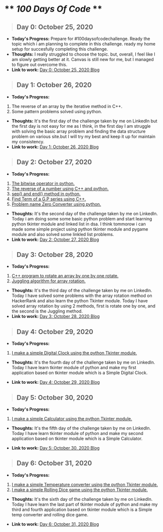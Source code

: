 # ** *100 Days Of Code* ** 


> ## **Day 0: October 25, 2020**        
* **Today's Progress:** Prepare for #100daysofcodechallenge. Ready the topic which i am planning to complete in this challenge. ready my home setup for succesfully completing this challenge. 
* **Thoughts:** I really struggled to choose the topic. but, overall, I feel like I am slowly getting better at it. Canvas is still new for me, but I managed to figure out overcome this.    
* **Link to work:** [Day 0: October 25, 2020 Blog](https://codewithbikram.blogspot.com/2020/10/ive-joined-100daysofcode-challenge-two.html)


> ## **Day 1: October 26, 2020**        
* **Today's Progress:**   
1. The reverse of an array by the iterative method in C++.    
2. Some pattern problems solved using python.     
* **Thoughts:** It's the first day of the challenge taken by me on LinkedIn but the first day is not easy for me as I think, in the first day I am struggle with solving the basic array problem and finding the data structure problem on various site.but I will try my best and keep it up for maintain my consistency.   
* **Link to work:** [Day 1: October 26, 2020 Blog](https://codewithbikram.blogspot.com/2020/10/day-1-26-october-2020.html)

> ## **Day 2: October 27, 2020**        
* **Today's Progress:** 
1. [The bitwise operator in python.](https://practice.geeksforgeeks.org/problems/bitwise-operators-python/0/?track=fork-python&batchId=119)  
2. [The reverse of a number using C++  and python.](https://www.codechef.com/problems/FLOW007)  
3. [sep() and end() method in python.](https://practice.geeksforgeeks.org/problems/sep-and-end-in-print/0/?track=fork-python&batchId=119)  
4. [Find Term of a G.P series using C++.](https://practice.geeksforgeeks.org/problems/series-gp4646/1)  
5. [Problem name  Zero Converter using python.](https://practice.geeksforgeeks.org/problems/zero-converter-python/1)  
* **Thoughts:** It's the second day of the challenge taken by me on LinkedIn. Today i am doing some some basic python problem and start learning python tkinter module and linked list in dsa. I think tommorow i can made some simple project using python tkinter module and pygame module and also solved some linkled list problems.   
* **Link to work:** [Day 2: October 27, 2020 Blog](https://codewithbikram.blogspot.com/2020/10/day-2-27-october-2020.html)

> ## **Day 3: October 28, 2020**         
* **Today's Progress:**    
1. [C++ program to rotate an array by one by one rotate.](https://www.hackerrank.com/challenges/array-left-rotation/problem)    
2. [Juggling algorithm for array rotation.](https://www.hackerrank.com/challenges/array-left-rotation/problem)     

* **Thoughts:** It's the third day of the challenge taken by me on LinkedIn. Today I have solved some problems with the array rotation method on HackerRank and also learn the python Tkinter module. Today I have solved array rotation by using 2 methods, first is rotate one by one, and the second is the Juggling method.   
* **Link to work:** [Day 3: October 28, 2020 Blog](https://codewithbikram.blogspot.com/2020/10/day-3-28-october-2020-100daysofcode-its.html)

> ## **Day 4: October 29, 2020**          
* **Today's Progress:**      
1. [I make a simple Digital Clock using the python Tkinter module.](https://github.com/IamBikramPurkait/100DaysofCode/tree/main/Day%204)      
    

* **Thoughts:** It's the fourth day of the challenge taken by me on LinkedIn. Today I have learn tkinter module of python and make my first application based on tkinter module which is a Simple Digital Clock.     
   
* **Link to work:** [Day 4: October 29, 2020 Blog](https://codewithbikram.blogspot.com/2020/10/day-4-29-october-2020.html)

> ## **Day 5: October 30, 2020**          
* **Today's Progress:**      
1. [I make a simple Calculator using the python Tkinter module.](https://github.com/IamBikramPurkait/100DaysofCode/tree/main/Day%205)      
    

* **Thoughts:** It's the fifth day of the challenge taken by me on LinkedIn. Today I have learn tkinter module of python and make my second application based on tkinter module which is a Simple Calculator.    
   
* **Link to work:** [Day 5: October 30, 2020 Blog](https://codewithbikram.blogspot.com/2020/10/day-5-30-october-2020.html)

> ## **Day 6: October 31, 2020**          
* **Today's Progress:**      
1. [I make a simple Temperature converter using the python Tkinter module.](https://github.com/IamBikramPurkait/100DaysofCode/tree/main/Day%206/Temparature%20Converter)
2. [I make a simple Rolling Dice game using the python Tkinter module.](https://github.com/IamBikramPurkait/100DaysofCode/tree/main/Day%206/Rolling%20Dice)
    

* **Thoughts:** It's the sixth day of the challenge taken by me on LinkedIn. Today I have learn the last part of tkinter module of python and make my third and fourth application based on tkinter module which is a Simple temp converter and rolling dice game.   
   
* **Link to work:** [Day 6: October 31, 2020 Blog](https://codewithbikram.blogspot.com/2020/10/day-6-31-october-2020.html)
